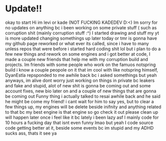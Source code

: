 # Update!!
okay to start Hi im levi or kade (NOT FUCKING KADEDEV D:<) 
Im sorry for no updates on anything bc i been working on some private stuff ( such as corruption shit (mainly corruption stuff :^) I started drawing and stuff  my yt is more updated changing somethings up later today or tmr is gonna have my github page reworked or what ever its called, since i have to many unless repos that were before i started hard coding shit lol but i plan to do a few new things and rework on some engines and i got better at code, I made a couple new friends that help me with my corruption build and projects. Im friends with some people who work on the famuos notspring build i know a couple peopole on it that im cool with like notspring himself, DyanEstla repsponded to me awhile back bc i asked somethings but yeah anyways, im alive dont worry just working on things in private bc leakers and fake and stupid, alot of new shit is gonna be coming out and some account fixes,  new bio later on and a couple of new things that are gonna be coming out Funny thing i actually talked to resai awhile back and he said he might be come my friend! i cant wait for him to say yes, but to clear a few things up, my engines  will be delete beside inifnity and anything related to that bc my best engine is that engine so go check it out please clean up will happen later once i feel like it bc lately i been lazy asf I mainly code for 10 hours a fucking day that isnt even funny lmao but yeah I code source code getting better at it, beside some events bc im stupid and my ADHD sucks ass, thats it see ya 

